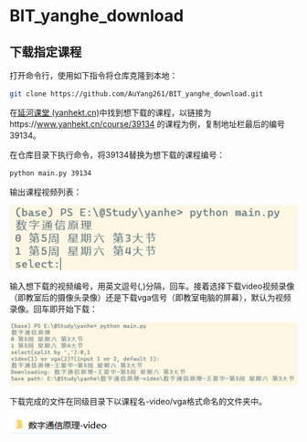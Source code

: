 # BIT_yanghe_download

 ## 下载指定课程

打开命令行，使用如下指令将仓库克隆到本地：

```bash
git clone https://github.com/AuYang261/BIT_yanghe_download.git
```

在[延河课堂 (yanhekt.cn)](https://www.yanhekt.cn/recordCourse)中找到想下载的课程，以链接为https://www.yanhekt.cn/course/39134 的课程为例，复制地址栏最后的编号39134。

在仓库目录下执行命令，将39134替换为想下载的课程编号：

```bash
python main.py 39134
```

输出课程视频列表：

![image-20230331172059079](md/README/image-20230331172059079.png)

输入想下载的视频编号，用英文逗号(,)分隔，回车。接着选择下载video视频录像（即教室后的摄像头录像）还是下载vga信号（即教室电脑的屏幕），默认为视频录像。回车即开始下载：

![image-20230331173242553](md/README/image-20230331173242553.png)

下载完成的文件在同级目录下以课程名-video/vga格式命名的文件夹中。

![image-20230331172530624](md/README/image-20230331172530624.png)